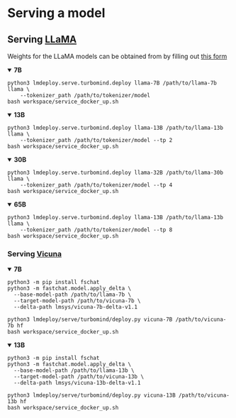 # Serving a model

## Serving [LLaMA](https://github.com/facebookresearch/llama)

Weights for the LLaMA models can be obtained from by filling out [this form](https://docs.google.com/forms/d/e/1FAIpQLSfqNECQnMkycAp2jP4Z9TFX0cGR4uf7b_fBxjY_OjhJILlKGA/viewform)

<details open>
<summary><b>7B</b></summary>

```shell
python3 lmdeploy.serve.turbomind.deploy llama-7B /path/to/llama-7b llama \
    --tokenizer_path /path/to/tokenizer/model
bash workspace/service_docker_up.sh
```

</details>

<details open>
<summary><b>13B</b></summary>

```shell
python3 lmdeploy.serve.turbomind.deploy llama-13B /path/to/llama-13b llama \
    --tokenizer_path /path/to/tokenizer/model --tp 2
bash workspace/service_docker_up.sh
```

</details>

<details open>
<summary><b>30B</b></summary>

```shell
python3 lmdeploy.serve.turbomind.deploy llama-32B /path/to/llama-30b llama \
    --tokenizer_path /path/to/tokenizer/model --tp 4
bash workspace/service_docker_up.sh
```

</details>

<details open>
<summary><b>65B</b></summary>

```shell
python3 lmdeploy.serve.turbomind.deploy llama-13B /path/to/llama-13b llama \
    --tokenizer_path /path/to/tokenizer/model --tp 8
bash workspace/service_docker_up.sh
```

</details>

### Serving [Vicuna](https://lmsys.org/blog/2023-03-30-vicuna/)

<details open>
<summary><b>7B</b></summary>

```shell
python3 -m pip install fschat
python3 -m fastchat.model.apply_delta \
  --base-model-path /path/to/llama-7b \
  --target-model-path /path/to/vicuna-7b \
  --delta-path lmsys/vicuna-7b-delta-v1.1

python3 lmdeploy/serve/turbomind/deploy.py vicuna-7B /path/to/vicuna-7b hf
bash workspace/service_docker_up.sh
```

</details>

<details open>
<summary><b>13B</b></summary>

```shell
python3 -m pip install fschat
python3 -m fastchat.model.apply_delta \
  --base-model-path /path/to/llama-13b \
  --target-model-path /path/to/vicuna-13b \
  --delta-path lmsys/vicuna-13b-delta-v1.1

python3 lmdeploy/serve/turbomind/deploy.py vicuna-13B /path/to/vicuna-13b hf
bash workspace/service_docker_up.sh
```

</details>
